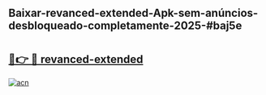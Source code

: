 ## Baixar-revanced-extended-Apk-sem-anúncios-desbloqueado-completamente-2025-#baj5e

# <h2><a href="https://ainizakaria.my?title=revanced-extended&ref=20M">🔗👉 🔴 revanced-extended</a></h2>

[![acn](https://github.com/user-attachments/assets/0f9c940e-d8b0-45ae-aac7-cd30a18b3e1c)](https://ainizakaria.my?title=revanced-extended&ref=20M)

